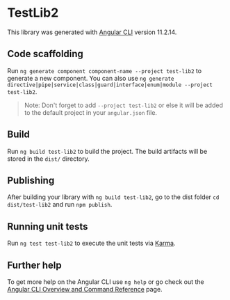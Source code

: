 # TestLib2

This library was generated with [Angular CLI](https://github.com/angular/angular-cli) version 11.2.14.

## Code scaffolding

Run `ng generate component component-name --project test-lib2` to generate a new component. You can also use `ng generate directive|pipe|service|class|guard|interface|enum|module --project test-lib2`.
> Note: Don't forget to add `--project test-lib2` or else it will be added to the default project in your `angular.json` file. 

## Build

Run `ng build test-lib2` to build the project. The build artifacts will be stored in the `dist/` directory.

## Publishing

After building your library with `ng build test-lib2`, go to the dist folder `cd dist/test-lib2` and run `npm publish`.

## Running unit tests

Run `ng test test-lib2` to execute the unit tests via [Karma](https://karma-runner.github.io).

## Further help

To get more help on the Angular CLI use `ng help` or go check out the [Angular CLI Overview and Command Reference](https://angular.io/cli) page.
